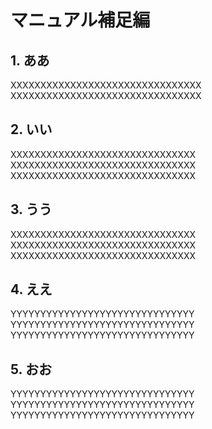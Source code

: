 # マニュアル補足編
## 1. ああ
XXXXXXXXXXXXXXXXXXXXXXXXXXXXXXXX<br>
XXXXXXXXXXXXXXXXXXXXXXXXXXXXXXXX<br>
## 2. いい
XXXXXXXXXXXXXXXXXXXXXXXXXXXXXXX<br>
XXXXXXXXXXXXXXXXXXXXXXXXXXXXXXX<br>
XXXXXXXXXXXXXXXXXXXXXXXXXXXXXXX<br>
## 3. うう
XXXXXXXXXXXXXXXXXXXXXXXXXXXXXXX<br>
XXXXXXXXXXXXXXXXXXXXXXXXXXXXXXX<br>
XXXXXXXXXXXXXXXXXXXXXXXXXXXXXXX<br>
## 4. ええ
YYYYYYYYYYYYYYYYYYYYYYYYYYYYYYY<br>
YYYYYYYYYYYYYYYYYYYYYYYYYYYYYYY<br>
YYYYYYYYYYYYYYYYYYYYYYYYYYYYYYY<br>
## 5. おお
YYYYYYYYYYYYYYYYYYYYYYYYYYYYYYY<br>
YYYYYYYYYYYYYYYYYYYYYYYYYYYYYYY<br>
YYYYYYYYYYYYYYYYYYYYYYYYYYYYYYY<br>
